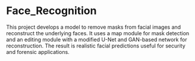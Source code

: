 # Face_Recognition
This project develops a model to remove masks from facial images and reconstruct the underlying faces. It uses a map module for mask detection and an editing module with a modified U-Net and GAN-based network for reconstruction. The result is realistic facial predictions useful for security and forensic applications.

